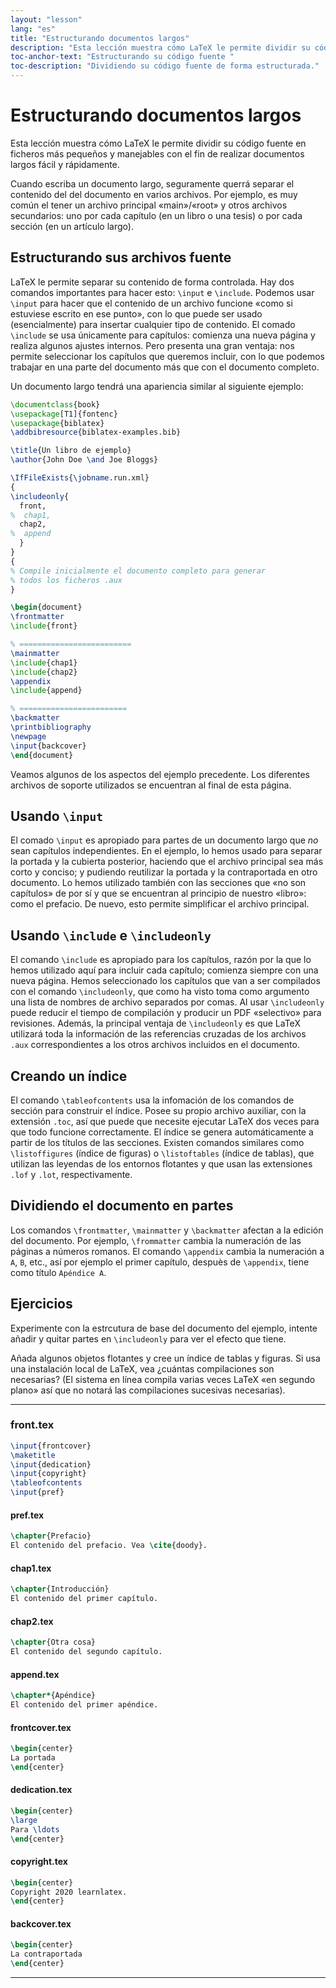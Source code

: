 ```yaml
---
layout: "lesson"
lang: "es"
title: "Estructurando documentos largos"
description: "Esta lección muestra cómo LaTeX le permite dividir su código fuente en ficheros más pequeños y manejables con el fin de realizar documentos largos fácil y rápidamente."
toc-anchor-text: "Estructurando su código fuente "
toc-description: "Dividiendo su código fuente de forma estructurada."
---
```


# Estructurando documentos largos

<script>
preincludes = {
 "pre0": {
    "pre1": "front.tex",
    "pre2": "pref.tex",
    "pre3": "chap1.tex",
    "pre4": "chap2.tex",
    "pre5": "append.tex",
    "pre6": "frontcover.tex",
    "pre7": "dedication.tex",
    "pre8": "copyright.tex",
    "pre9": "backcover.tex",
   }
}
</script>

<span
  class="summary">Esta lección muestra cómo LaTeX le permite dividir su código fuente en ficheros más pequeños y manejables con el fin de realizar documentos largos fácil y rápidamente.</span>

Cuando escriba un documento largo, seguramente querrá separar el contenido del
del documento en varios archivos. Por ejemplo, es muy común el tener
un archivo principal «main»/«root» y otros archivos secundarios: uno por cada capítulo
(en un libro o una tesis) o por cada sección (en un artículo largo).

## Estructurando sus archivos fuente

LaTeX le permite separar su contenido de forma controlada. Hay dos comandos importantes
para hacer esto: `\input` e `\include`. Podemos usar `\input` para hacer que el contenido
de un archivo funcione «como si estuviese escrito en ese punto», con lo que puede ser 
usado (esencialmente) para insertar cualquier tipo de contenido. El comado `\include` 
se usa únicamente para capítulos: comienza una nueva página y realiza algunos ajustes
internos. Pero presenta una gran ventaja: nos permite seleccionar los capítulos que
queremos incluir, con lo que podemos trabajar en una parte del documento más que con
el documento completo.

Un documento largo tendrá una apariencia similar al siguiente ejemplo:

<!-- pre0 {% raw %} -->
```latex
\documentclass{book}
\usepackage[T1]{fontenc}
\usepackage{biblatex}
\addbibresource{biblatex-examples.bib}

\title{Un libro de ejemplo}
\author{John Doe \and Joe Bloggs}

\IfFileExists{\jobname.run.xml}
{
\includeonly{
  front,
%  chap1,
  chap2,
%  append
  }
}
{
% Compile inicialmente el documento completo para generar
% todos los ficheros .aux
}

\begin{document}
\frontmatter
\include{front}

% =========================
\mainmatter
\include{chap1}
\include{chap2}
\appendix
\include{append}

% ========================
\backmatter
\printbibliography
\newpage
\input{backcover}
\end{document}
```
<!-- {% endraw %} -->

Veamos algunos de los aspectos del ejemplo precedente. Los diferentes archivos de 
soporte utilizados se encuentran al final de esta página.

## Usando `\input`

El comado `\input` es apropiado para partes de un documento largo que _no_ sean capítulos
independientes. En el ejemplo, lo hemos usado para separar la portada y la cubierta 
posterior, haciendo que el archivo principal sea más corto y conciso; y pudiendo
reutilizar la portada y la contraportada en otro documento. Lo hemos utilizado también
con las secciones que «no son capítulos» de por sí y que se encuentran al principio de 
nuestro «libro»: como el prefacio. De nuevo, esto permite simplificar el archivo 
principal.

## Usando `\include` e `\includeonly`

El comando `\include` es apropiado para los capítulos, razón por la que lo hemos utilizado aquí
para incluir cada capítulo; comienza siempre con una nueva página. Hemos seleccionado los
capítulos que van a ser compilados con el comando `\includeonly`, que como ha visto
toma como argumento una lista de nombres de archivo separados por comas. Al usar
`\includeonly` puede reducir el tiempo de compilación y producir un PDF «selectivo» para
revisiones. Además, la principal ventaja de `\includeonly` es que LaTeX utilizará toda
la información de las referencias cruzadas de los archivos `.aux` correspondientes a los 
otros archivos incluidos en el documento.

## Creando un índice

El comando `\tableofcontents` usa la infomación de los comandos de sección
para construir el índice. Posee su propio archivo auxiliar, con la extensión
`.toc`, así que puede que necesite ejecutar LaTeX dos veces para que todo
funcione correctamente. El índice se genera automáticamente a partir de los
títulos de las secciones. Existen comandos similares como `\listoffigures` (índice de
figuras) o `\listoftables` (índice de tablas), que utilizan las leyendas de los entornos
flotantes y que usan las extensiones `.lof` y `.lot`, respectivamente.

## Dividiendo el documento en partes

Los comandos `\frontmatter`, `\mainmatter` y `\backmatter` 
afectan a la edición del documento.
Por ejemplo, `\frommatter` cambia la numeración de las páginas
a números romanos.
El comando `\appendix` cambia la numeración a `A`, `B`, etc.,
así por ejemplo el primer capítulo, despuès de `\appendix`, tiene
como título `Apéndice A`.

## Ejercicios

Experimente con la estrcutura de base del documento del ejemplo,
intente añadir y quitar partes en `\includeonly` para ver el efecto que tiene.

Añada algunos objetos flotantes y cree un índice de tablas y figuras.
Si usa una instalación local de LaTeX, vea ¿cuántas compilaciones son necesarias? (El
sistema en línea compila varias veces LaTeX «en segundo plano» así que no notará
las compilaciones sucesivas necesarias).

----

### front.tex
<!-- pre1 {% raw %} -->
```latex
\input{frontcover}
\maketitle
\input{dedication}
\input{copyright}
\tableofcontents
\input{pref}
```

#### pref.tex
<!-- pre2 {% raw %} -->
```latex
\chapter{Prefacio}
El contenido del prefacio. Vea \cite{doody}.
```
<!-- {% endraw %} -->

#### chap1.tex
<!-- pre3 {% raw %} -->
```latex
\chapter{Introducción}
El contenido del primer capítulo.
```
<!-- {% endraw %} -->

#### chap2.tex
<!-- pre4 {% raw %} -->
```latex
\chapter{Otra cosa}
El contenido del segundo capítulo.
```
<!-- {% endraw %} -->

####  append.tex
<!-- pre5 {% raw %} -->
```latex
\chapter*{Apéndice}
El contenido del primer apéndice.
```
<!-- {% endraw %} -->

#### frontcover.tex
<!-- pre6 {% raw %} -->
```latex
\begin{center}
La portada
\end{center}
```
<!-- {% endraw %} -->

#### dedication.tex
<!-- pre7 {% raw %} -->
```latex
\begin{center}
\large
Para \ldots
\end{center}
```
<!-- {% endraw %} -->

#### copyright.tex
<!-- pre8 {% raw %} -->
```latex
\begin{center}
Copyright 2020 learnlatex.
\end{center}
```
<!-- {% endraw %} -->

#### backcover.tex
<!-- pre9 {% raw %} -->
```latex
\begin{center}
La contraportada
\end{center}
```
<!-- {% endraw %} -->

----

